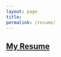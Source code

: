 ```yaml
---
layout: page
title:
permalink: /resume/
---
```


## <a href="https://drive.google.com/file/d/1eMFqt51KG60eU7teyVbw5E4Cl0jW-WV3/view?usp=sharing">My Resume</a>
